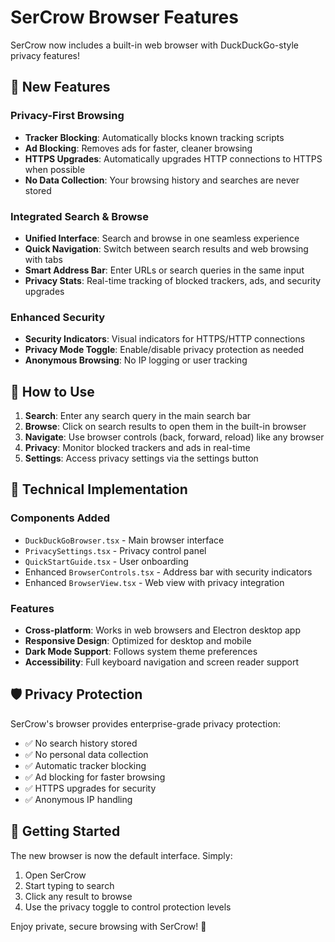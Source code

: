 # SerCrow Browser Features

SerCrow now includes a built-in web browser with DuckDuckGo-style privacy features!

## 🚀 New Features

### Privacy-First Browsing
- **Tracker Blocking**: Automatically blocks known tracking scripts
- **Ad Blocking**: Removes ads for faster, cleaner browsing
- **HTTPS Upgrades**: Automatically upgrades HTTP connections to HTTPS when possible
- **No Data Collection**: Your browsing history and searches are never stored

### Integrated Search & Browse
- **Unified Interface**: Search and browse in one seamless experience
- **Quick Navigation**: Switch between search results and web browsing with tabs
- **Smart Address Bar**: Enter URLs or search queries in the same input
- **Privacy Stats**: Real-time tracking of blocked trackers, ads, and security upgrades

### Enhanced Security
- **Security Indicators**: Visual indicators for HTTPS/HTTP connections
- **Privacy Mode Toggle**: Enable/disable privacy protection as needed
- **Anonymous Browsing**: No IP logging or user tracking

## 🎯 How to Use

1. **Search**: Enter any search query in the main search bar
2. **Browse**: Click on search results to open them in the built-in browser
3. **Navigate**: Use browser controls (back, forward, reload) like any browser
4. **Privacy**: Monitor blocked trackers and ads in real-time
5. **Settings**: Access privacy settings via the settings button

## 🔧 Technical Implementation

### Components Added
- `DuckDuckGoBrowser.tsx` - Main browser interface
- `PrivacySettings.tsx` - Privacy control panel
- `QuickStartGuide.tsx` - User onboarding
- Enhanced `BrowserControls.tsx` - Address bar with security indicators
- Enhanced `BrowserView.tsx` - Web view with privacy integration

### Features
- **Cross-platform**: Works in web browsers and Electron desktop app
- **Responsive Design**: Optimized for desktop and mobile
- **Dark Mode Support**: Follows system theme preferences
- **Accessibility**: Full keyboard navigation and screen reader support

## 🛡️ Privacy Protection

SerCrow's browser provides enterprise-grade privacy protection:

- ✅ No search history stored
- ✅ No personal data collection  
- ✅ Automatic tracker blocking
- ✅ Ad blocking for faster browsing
- ✅ HTTPS upgrades for security
- ✅ Anonymous IP handling

## 🚀 Getting Started

The new browser is now the default interface. Simply:

1. Open SerCrow
2. Start typing to search
3. Click any result to browse
4. Use the privacy toggle to control protection levels

Enjoy private, secure browsing with SerCrow! 🦅